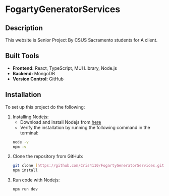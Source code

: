 # FogartyGeneratorServices

## Description
This website is Senior Project By CSUS Sacramento students for A client.

## Built Tools
- **Frontend:** React, TypeScript, MUI Library, Node.js
- **Backend:** MongoDB
- **Version Control:** GitHub

## Installation

To set up this project do the following:

1. Installing Nodejs:
    - Download and install Nodejs from [here](https://nodejs.org/en/)
    - Verify the installation by running the following command in the terminal:
    ```bash
    node -v
    npm -v
    ```
2. Clone the repository from GitHub:
    ```bash
    git clone [https://github.com/Cris4110/FogartyGeneratorServices.git]
    npm install
    ```
3. Run code with Nodejs:
    ```bash
    npm run dev
    ```
